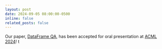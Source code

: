```yaml
---
layout: post
date: 2024-09-05 08:00:00-0500
inline: false
related_posts: false
---
```


Our paper, [DataFrame QA](https://openreview.net/forum?id=rDNj0enuhc), has been accepted for oral presentation at [ACML 2024](https://www.acml-conf.org/2024/)!  t
